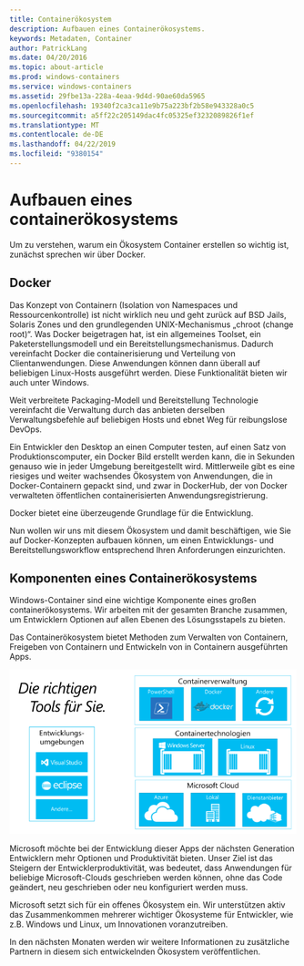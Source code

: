 ```yaml
---
title: Containerökosystem
description: Aufbauen eines Containerökosystems.
keywords: Metadaten, Container
author: PatrickLang
ms.date: 04/20/2016
ms.topic: about-article
ms.prod: windows-containers
ms.service: windows-containers
ms.assetid: 29fbe13a-228a-4eaa-9d4d-90ae60da5965
ms.openlocfilehash: 19340f2ca3ca11e9b75a223bf2b58e943328a0c5
ms.sourcegitcommit: a5ff22c205149dac4fc05325ef3232089826f1ef
ms.translationtype: MT
ms.contentlocale: de-DE
ms.lasthandoff: 04/22/2019
ms.locfileid: "9380154"
---
```

# <a name="building-a-container-ecosystem"></a>Aufbauen eines containerökosystems

Um zu verstehen, warum ein Ökosystem Container erstellen so wichtig ist, zunächst sprechen wir über Docker.

## <a name="docker"></a>Docker

Das Konzept von Containern (Isolation von Namespaces und Ressourcenkontrolle) ist nicht wirklich neu und geht zurück auf BSD Jails, Solaris Zones und den grundlegenden UNIX-Mechanismus „chroot (change root)“.   Was Docker beigetragen hat, ist ein allgemeines Toolset, ein Paketerstellungsmodell und ein Bereitstellungsmechanismus.  Dadurch vereinfacht Docker die containerisierung und Verteilung von Clientanwendungen.  Diese Anwendungen können dann überall auf beliebigen Linux-Hosts ausgeführt werden. Diese Funktionalität bieten wir auch unter Windows.

Weit verbreitete Packaging-Modell und Bereitstellung Technologie vereinfacht die Verwaltung durch das anbieten derselben Verwaltungsbefehle auf beliebigen Hosts und ebnet Weg für reibungslose DevOps.

Ein Entwickler den Desktop an einen Computer testen, auf einen Satz von Produktionscomputer, ein Docker Bild erstellt werden kann, die in Sekunden genauso wie in jeder Umgebung bereitgestellt wird. Mittlerweile gibt es eine riesiges und weiter wachsendes Ökosystem von Anwendungen, die in Docker-Containern gepackt sind, und zwar in DockerHub, der von Docker verwalteten öffentlichen containerisierten Anwendungsregistrierung.

Docker bietet eine überzeugende Grundlage für die Entwicklung.

Nun wollen wir uns mit diesem Ökosystem und damit beschäftigen, wie Sie auf Docker-Konzepten aufbauen können, um einen Entwicklungs- und Bereitstellungsworkflow entsprechend Ihren Anforderungen einzurichten.

## <a name="components-in-a-container-ecosystem"></a>Komponenten eines Containerökosystems

Windows-Container sind eine wichtige Komponente eines großen containerökosystems. Wir arbeiten mit der gesamten Branche zusammen, um Entwicklern Optionen auf allen Ebenen des Lösungsstapels zu bieten.

Das Containerökosystem bietet Methoden zum Verwalten von Containern, Freigeben von Containern und Entwickeln von in Containern ausgeführten Apps.

![](media/containerEcosystem.png)

Microsoft möchte bei der Entwicklung dieser Apps der nächsten Generation Entwicklern mehr Optionen und Produktivität bieten.  Unser Ziel ist das Steigern der Entwicklerproduktivität, was bedeutet, dass Anwendungen für beliebige Microsoft-Clouds geschrieben werden können, ohne das Code geändert, neu geschrieben oder neu konfiguriert werden muss.

Microsoft setzt sich für ein offenes Ökosystem ein.  Wir unterstützen aktiv das Zusammenkommen mehrerer wichtiger Ökosysteme für Entwickler, wie z.B. Windows und Linux, um Innovationen voranzutreiben.

In den nächsten Monaten werden wir weitere Informationen zu zusätzliche Partnern in diesem sich entwickelnden Ökosystem veröffentlichen.
